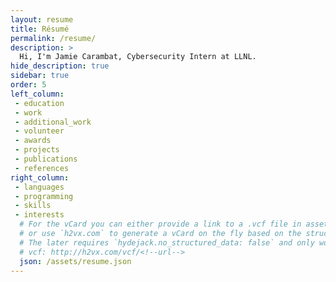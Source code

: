 ```yaml
---
layout: resume
title: Résumé
permalink: /resume/
description: >
  Hi, I'm Jamie Carambat, Cybersecurity Intern at LLNL.
hide_description: true
sidebar: true
order: 5
left_column:
 - education
 - work
 - additional_work
 - volunteer
 - awards
 - projects
 - publications
 - references
right_column:
 - languages
 - programming
 - skills
 - interests
  # For the vCard you can either provide a link to a .vcf file in assets (see `pdf` above),
  # or use `h2vx.com` to generate a vCard on the fly based on the structured data of the resume page.
  # The later requires `hydejack.no_structured_data: false` and only works once the site is deployed to a public URL.
  # vcf: http://h2vx.com/vcf/<!--url-->
  json: /assets/resume.json
---
```

